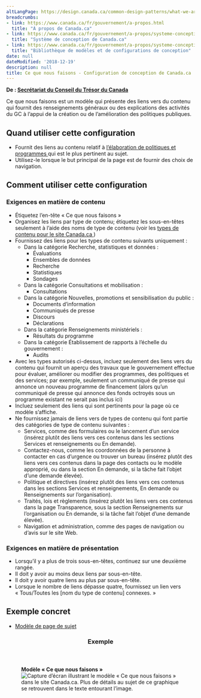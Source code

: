 ```yaml
---
altLangPage: https://design.canada.ca/common-design-patterns/what-we-are-doing.html
breadcrumbs:
- link: https://www.canada.ca/fr/gouvernement/a-propos.html
  title: "À propos de Canada.ca"
- link: https://www.canada.ca/fr/gouvernement/a-propos/systeme-conception.html
  title: "Système de conception de Canada.ca"
- link: https://www.canada.ca/fr/gouvernement/a-propos/systeme-conception/bibliotheque-modeles.html
  title: "Bibliothèque de modèles et de configurations de conception"
date: null
dateModified: '2018-12-19'
description: null
title: Ce que nous faisons - Configuration de conception de Canada.ca
---
```



<p class="gc-byline">
 <strong>
  De :
  <a href="https://www.canada.ca/fr/secretariat-conseil-tresor.html">
   Secrétariat du Conseil du Trésor du Canada
  </a>
 </strong>
</p>

<section>
 <p>
  Ce que nous faisons est un modèle qui présente des liens vers du contenu qui fournit des renseignements généraux ou des explications des activités du GC à l’appui de la création ou de l’amélioration des politiques publiques.
 </p>
</section>

<section>
 <h2>
  Quand utiliser cette configuration
 </h2>
 <ul>
  <li>
   Fournit des liens au contenu relatif à
   <a href="{{ site.url }}/architecture/organiser-contenu.html#programmes">
    l’élaboration de politiques et programmes
   </a>
   qui est le plus pertinent au sujet.
  </li>
  <li>
   Utilisez-le lorsque le but principal de la page est de fournir des choix de navigation.
  </li>
 </ul>
</section>

<section>
 <h2>
  Comment utiliser cette configuration
 </h2>
 <section>
  <h3>
   Exigences en matière de contenu
  </h3>
  <ul>
   <li>
    Étiquetez l’en-tête « Ce que nous faisons »
   </li>
   <li>
    Organisez les liens par type de contenu; étiquetez les sous-en-têtes seulement à l’aide des noms de type de contenu (voir les
    <a href="https://www.canada.ca/fr/gouvernement/a-propos/systeme-conception/arborescence-thematique-types-contenu.html#types">
     types de contenu pour le site Canada.ca
    </a>
    )
   </li>
   <li>
    Fournissez des liens pour les types de contenu suivants uniquement :
    <ul>
     <li>
      Dans la catégorie Recherche, statistiques et données :
      <ul>
       <li>
        Évaluations
       </li>
       <li>
        Ensembles de données
       </li>
       <li>
        Recherche
       </li>
       <li>
        Statistiques
       </li>
       <li>
        Sondages
       </li>
      </ul>
     </li>
     <li>
      Dans la catégorie Consultations et mobilisation :
      <ul>
       <li>
        Consultations
       </li>
      </ul>
     </li>
     <li>
      Dans la catégorie Nouvelles, promotions et sensibilisation du public :
      <ul>
       <li>
        Documents d’information
       </li>
       <li>
        Communiqués de presse
       </li>
       <li>
        Discours
       </li>
       <li>
        Déclarations
       </li>
      </ul>
     </li>
     <li>
      Dans la catégorie Renseignements ministériels :
      <ul>
       <li>
        Résultats du programme
       </li>
      </ul>
     </li>
     <li>
      Dans la catégorie Établissement de rapports à l’échelle du gouvernement :
      <ul>
       <li>
        Audits
       </li>
      </ul>
     </li>
    </ul>
   </li>
   <li>
    Avec les types autorisés ci-dessus, incluez seulement des liens vers du contenu qui fournit un aperçu des travaux que le gouvernement effectue pour évaluer, améliorer ou modifier des programmes, des politiques et des services; par exemple, seulement un communiqué de presse qui annonce un nouveau programme de financement (alors qu’un communiqué de presse qui annonce des fonds octroyés sous un programme existant ne serait pas inclus ici)
   </li>
   <li>
    Incluez seulement des liens qui sont pertinents pour la page où ce modèle s’affiche.
   </li>
   <li>
    Ne fournissez jamais de liens vers de types de contenu qui font partie des catégories de type de contenu suivantes :
    <ul>
     <li>
      Services, comme des formulaires ou le lancement d’un service (insérez plutôt des liens vers ces contenus dans les sections Services et renseignements ou En demande).
     </li>
     <li>
      Contactez-nous, comme les coordonnées de la personne à contacter en cas d’urgence ou trouver un bureau (insérez plutôt des liens vers ces contenus dans la page des contacts ou le modèle approprié, ou dans la section En demande, si la tâche fait l’objet d’une demande élevée).
     </li>
     <li>
      Politique et directives (insérez plutôt des liens vers ces contenus dans les sections Services et renseignements, En demande ou Renseignements sur l’organisation).
     </li>
     <li>
      Traités, lois et règlements (insérez plutôt les liens vers ces contenus dans la page Transparence, sous la section Renseignements sur l’organisation ou En demande, si la tâche fait l’objet d’une demande élevée).
     </li>
     <li>
      Navigation et administration, comme des pages de navigation ou d’avis sur le site Web.
     </li>
    </ul>
   </li>
  </ul>
 </section>
 <section>
  <h3>
   Exigences en matière de présentation
  </h3>
  <ul>
   <li>
    Lorsqu’il y a plus de trois sous-en-têtes, continuez sur une deuxième rangée.
   </li>
   <li>
    Il doit y avoir au moins deux liens par sous-en-tête.
   </li>
   <li>
    Il doit y avoir quatre liens au plus par sous-en-tête.
   </li>
   <li>
    Lorsque le nombre de liens dépasse quatre, fournissez un lien vers « Tous/Toutes les [nom du type de contenu] connexes. »
   </li>
  </ul>
 </section>
</section>

<section>
 <h2>
  Exemple concret
 </h2>
 <ul>
  <li>
   <a href="https://github.com/wet-boew/GCWeb/blob/master/templates/topic/topic-fr.html">
    Modèle de page de sujet
   </a>
  </li>
 </ul>
</section>

<section class="panel panel-primary">
 <header class="panel-heading">
  <h3 class="panel-title">
   Exemple
  </h3>
 </header>
 <div class="panel-body">
  <figure class="mrgn-bttm-sm">
   <figcaption class="text-center">
    <b>
     Modèle « Ce que nous faisons »
    </b>
   </figcaption>
   <img alt="Capture d’écran illustrant le modèle « Ce que nous faisons » dans le site Canada.ca. Plus de détails au sujet de ce graphique se retrouvent dans le texte entourant l’image." class="img-responsive center-block" src="https://www.canada.ca/content/dam/tbs-sct/images/government-communications/canada-content-style-guide/what-we-are-doing-pattern-fra.jpg"/>
  </figure>
 </div>
</section>




